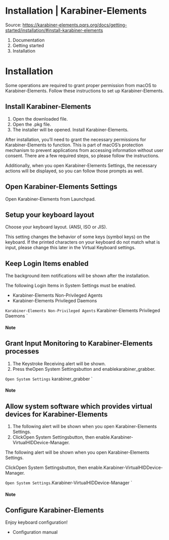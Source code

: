 # Installation | Karabiner-Elements

Source: https://karabiner-elements.pqrs.org/docs/getting-started/installation/#install-karabiner-elements

1. Documentation
1. Getting started
1. Installation

# Installation

Some operations are required to grant proper permission from macOS to Karabiner-Elements.
Follow these instructions to set up Karabiner-Elements.

## Install Karabiner-Elements

1. Open the downloaded file.
1. Open the .pkg file.
1. The installer will be opened. Install Karabiner-Elements.

After installation, you’ll need to grant the necessary permissions for Karabiner-Elements to function.
This is part of macOS’s protection mechanism to prevent applications from accessing information without user consent.
There are a few required steps, so please follow the instructions.

Additionally, when you open Karabiner-Elements Settings, the necessary actions will be displayed, so you can follow those prompts as well.

## Open Karabiner-Elements Settings

Open Karabiner-Elements from Launchpad.

## Setup your keyboard layout

Choose your keyboard layout. (ANSI, ISO or JIS).

This setting changes the behavior of some keys (symbol keys) on the keyboard.
If the printed characters on your keyboard do not match what is input, please change this later in the Virtual Keyboard settings.

## Keep Login Items enabled

The background item notifications will be shown after the installation.

The following Login Items in System Settings must be enabled.

- Karabiner-Elements Non-Privileged Agents
- Karabiner-Elements Privileged Daemons

` Karabiner-Elements Non-Privileged Agents ` Karabiner-Elements Privileged Daemons `
#### Note

## Grant Input Monitoring to Karabiner-Elements processes

1. The Keystroke Receiving alert will be shown.
1. Press theOpen System Settingsbutton and enablekarabiner_grabber.

` Open System Settings ` karabiner_grabber `
#### Note

## Allow system software which provides virtual devices for Karabiner-Elements

1. The following alert will be shown when you open Karabiner-Elements Settings.
1. ClickOpen System Settingsbutton, then enable.Karabiner-VirtualHIDDevice-Manager.

The following alert will be shown when you open Karabiner-Elements Settings.

ClickOpen System Settingsbutton, then enable.Karabiner-VirtualHIDDevice-Manager.

` Open System Settings `.Karabiner-VirtualHIDDevice-Manager `
#### Note

## Configure Karabiner-Elements

Enjoy keyboard configuration!

- Configuration manual

